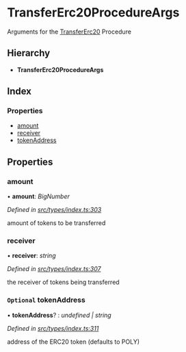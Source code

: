 # TransferErc20ProcedureArgs

Arguments for the [TransferErc20]() Procedure

## Hierarchy

* **TransferErc20ProcedureArgs**

## Index

### Properties

* [amount]()
* [receiver]()
* [tokenAddress]()

## Properties

### amount

• **amount**: _BigNumber_

_Defined in_ [_src/types/index.ts:303_](https://github.com/PolymathNetwork/polymath-sdk/blob/550676f/src/types/index.ts#L303)

amount of tokens to be transferred

### receiver

• **receiver**: _string_

_Defined in_ [_src/types/index.ts:307_](https://github.com/PolymathNetwork/polymath-sdk/blob/550676f/src/types/index.ts#L307)

the receiver of tokens being transferred

### `Optional` tokenAddress

• **tokenAddress**? : _undefined \| string_

_Defined in_ [_src/types/index.ts:311_](https://github.com/PolymathNetwork/polymath-sdk/blob/550676f/src/types/index.ts#L311)

address of the ERC20 token \(defaults to POLY\)

